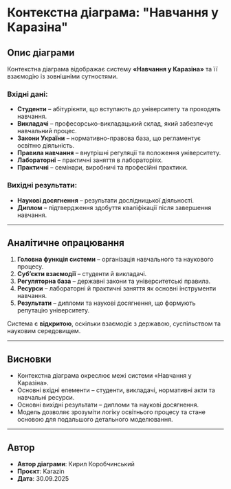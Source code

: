 # Контекстна діаграма: "Навчання у Каразіна"

## Опис діаграми
Контекстна діаграма відображає систему **«Навчання у Каразіна»** та її взаємодію із зовнішніми сутностями.

### Вхідні дані:
- **Студенти** – абітурієнти, що вступають до університету та проходять навчання.  
- **Викладачі** – професорсько-викладацький склад, який забезпечує навчальний процес.  
- **Закони України** – нормативно-правова база, що регламентує освітню діяльність.  
- **Правила навчання** – внутрішні регуляції та положення університету.  
- **Лабораторні** – практичні заняття в лабораторіях.  
- **Практичні** – семінари, виробничі та професійні практики.  

### Вихідні результати:
- **Наукові досягнення** – результати дослідницької діяльності.  
- **Диплом** – підтвердження здобуття кваліфікації після завершення навчання.  

---

## Аналітичне опрацювання
1. **Головна функція системи** – організація навчального та наукового процесу.  
2. **Суб’єкти взаємодії** – студенти й викладачі.  
3. **Регуляторна база** – державні закони та університетські правила.  
4. **Ресурси** – лабораторні й практичні заняття як основні інструменти навчання.  
5. **Результати** – дипломи та наукові досягнення, що формують репутацію університету.  

Система є **відкритою**, оскільки взаємодіє з державою, суспільством та науковим середовищем.  

---

## Висновки
- Контекстна діаграма окреслює межі системи «Навчання у Каразіна».  
- Основні вхідні елементи – студенти, викладачі, нормативні акти та навчальні ресурси.  
- Основні вихідні результати – дипломи та наукові досягнення.  
- Модель дозволяє зрозуміти логіку освітнього процесу та стане основою для подальшого детального моделювання.  

---

## Автор
- **Автор діаграми**: Кирил Коробчинський  
- **Проєкт**: Karazin  
- **Дата**: 30.09.2025  
